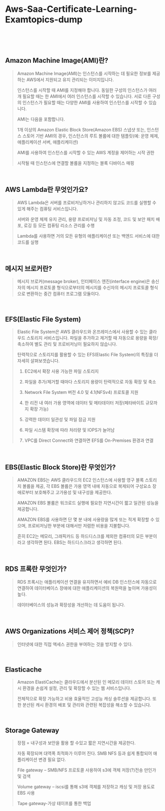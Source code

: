 # Aws-Saa-Certificate-Learning-Examtopics-dump
<br>
<br>
<br>

## Amazon Machine Image(AMI)란?

> Amazon Machine Image(AMI)는 인스턴스를 시작하는 데 필요한 정보를 제공하는 AWS에서 지원되고 유지 관리되는 이미지입니다. 
>
> 인스턴스를 시작할 때 AMI를 지정해야 합니다. 동일한 구성의 인스턴스가 여러 개 필요할 때는 한 AMI에서 여러 인스턴스를 시작할 수 있습니다. 서로 다른 구성의 인스턴스가 필요할 때는 다양한 AMI를 사용하여 인스턴스를 시작할 수 있습니다.
>
> AMI는 다음을 포함합니다.
>
> 1개 이상의 Amazon Elastic Block Store(Amazon EBS) 스냅샷 또는, 인스턴스 스토어 기반 AMI의 경우, 인스턴스의 루트 볼륨에 대한 템플릿(예: 운영 체제, 애플리케이션 서버, 애플리케이션)
>
> AMI를 사용하여 인스턴스를 시작할 수 있는 AWS 계정을 제어하는 시작 권한
>
> 시작될 때 인스턴스에 연결할 볼륨을 지정하는 블록 디바이스 매핑
<br>

## AWS Lambda란 무엇인가요?

> AWS Lambda은 서버를 프로비저닝하거나 관리하지 않고도 코드를 실행할 수 있게 해주는 컴퓨팅 서비스입니다. 
>
> 서버와 운영 체제 유지 관리, 용량 프로비저닝 및 자동 조정, 코드 및 보안 패치 배포, 로깅 등 모든 컴퓨팅 리소스 관리를 수행
>
> Lambda를 사용하면 거의 모든 유형의 애플리케이션 또는 백엔드 서비스에 대한 코드를 실행
<br>

## 메시지 브로커란?

> 메시지 브로커(message broker), 인터페이스 엔진(interface engine)은 송신자의 메시지 프로토콜 형식으로부터의 메시지를 수신자의 메시지 프로토콜 형식으로 변환하는 중간 컴퓨터 프로그램 모듈이다.
<br>

## EFS(Elastic File System)

> Elastic File System은 AWS 클라우드와 온프레미스에서 사용할 수 있는 클라우드 스토리지 서비스입니다. 파일을 추가하고 제거할 때 자동으로 용량을 확장/축소하여 별도 관리 및 프로비저닝이 필요하지 않습니다.
>
> 탄력적으로 스토리지를 활용할 수 있는 EFS(Elastic File System)의 특징을 더 자세히 살펴보겟습니다.
> 
> 1. EC2에서 확장 사용 가능한 파일 스토리지
> 
> 2. 파일을 추가/제거할 때마다 스토리지 용량이 탄력적으로 자동 확장 및 축소
> 
> 3. Network File System 버전 4.0 및 4.1(NFSv4) 프로토콜 지원
> 
> 4. 한 리전 내 여러 가용 영역에 데이터 및 메타데이터 저장(페타바이트 규모까지 확장 가능)
> 
> 5. 강력한 데이터 일관성 및 파일 잠금 지원
> 
> 6. 파일 시스템 확장에 따라 처리량 및 IOPS가 늘어남
> 
> 7. VPC를 Direct Connect와 연결하면 EFS를 On-Premises 환경과 연결
<br>

## EBS(Elastic Block Store)란 무엇인가?

> AMAZON EBS는 AWS 클라우드의 EC2 인스턴스에 사용할 영구 블록 스토리지 볼륨을 제공, 각 EBS 볼륨은 가용 영역 내에 자동으로 복제되어 구성요소 장애로부터 보호해주고 고가용성 및 내구성을 제공한다.
> 
> AMAZON EBS 볼륨은 워크로드 실행에 필요한 지연시간이 짧고 일관된 성능을 제공합니다.
> 
> AMAZON EBS를 사용하면 단 몇 분 내에 사용량을 많게 또는 적게 확장할 수 있으며, 프로비저닝한 부분에 대해서만 저렴한 비용을 지불합니다.
> 
>흔히 EC2는 메모리, 그래픽카드 등 하드디스크를 제외한 컴퓨터의 모든 부분이라고 생각하면 된다.
EBS는 하드디스크라고 생각하면 된다.
<br>

## RDS 프록란 무엇인가?

> RDS 프록시는 애플리케이션 연결을 유지하면서 예비 DB 인스턴스에 자동으로 연결하여 데이터베이스 장애에 대한 애플리케이션의 복원력을 높이며 가용성이 높다. 
> 
> 데이터베이스의 성능과 확장성을 개선하는 데 도움이 됩니다.
<br>

## AWS Organizations 서비스 제어 정책(SCP)?
> 인터넷에 대한 직접 액세스 권한을 부여하는 것을 방지할 수 있다. 
<br>

## Elasticache
> Amazon ElastiCache는 클라우드에서 분산된 인 메모리 데이터 스토어 또는 캐시 환경을 손쉽게 설정, 관리 및 확장할 수 있는 웹 서비스입니다. 
>
> 전체적으로 확장 가능하고 비용 효율적인 고성능 캐싱 솔루션을 제공합니다. 또한 분산된 캐시 환경의 배포 및 관리와 관련된 복잡성을 해소할 수 있습니다.
<br>

## Storage Gateway
> 장점 = 내구성과 보안을 활용 할 수있고 짧은 지연시간을 제공한다. 
>
> 자동 확장되며 대역폭 최적화가 이루어 진다. SMB NFS 등과 쉽게 통합되어 애플리케이션 변경 필요 없다.
>
> File gateway – SMB/NFS 프로토콜 사용하여 s3에 객체 저장(?)전송 만인가 및 검색
>
> Volume gateway – iscsi를 통해 s3에 객체를 저장하고 캐싱 및 저장 용도로 EBS 사용
>
> Tape gateway-가상 테이프를 통한 백업
<br>


